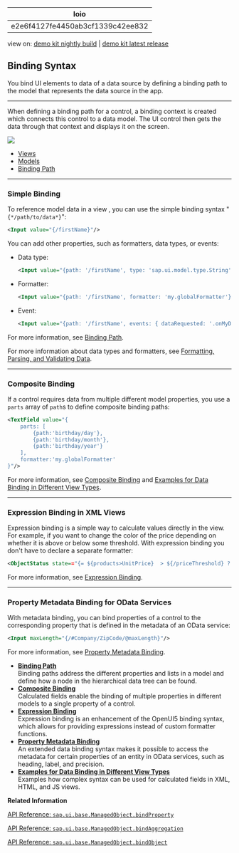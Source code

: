 <!-- loioe2e6f4127fe4450ab3cf1339c42ee832 -->

| loio |
| -----|
| e2e6f4127fe4450ab3cf1339c42ee832 |

<div id="loio">

view on: [demo kit nightly build](https://openui5nightly.hana.ondemand.com/#/topic/e2e6f4127fe4450ab3cf1339c42ee832) | [demo kit latest release](https://openui5.hana.ondemand.com/#/topic/e2e6f4127fe4450ab3cf1339c42ee832)</div>

## Binding Syntax

You bind UI elements to data of a data source by defining a binding path to the model that represents the data source in the app.

***

When defining a binding path for a control, a binding context is created which connects this control to a data model. The UI control then gets the data through that context and displays it on the screen.

![](loio493c875d822445458e0b56e0cc6451b2_LowRes.png)

-   [Views](Views_91f27e3.md)
-   [Models](Models_e1b6259.md)
-   [Binding Path](Binding_Path_2888af4.md)

***

<a name="loioe2e6f4127fe4450ab3cf1339c42ee832__section_ezj_nhr_5cb"/>

### Simple Binding

To reference model data in a view , you can use the simple binding syntax "`{*/path/to/data*}`":

``` xml
<Input value="{/firstName}"/>
```

You can add other properties, such as formatters, data types, or events:

-   Data type:

    ``` xml
    <Input value="{path: '/firstName', type: 'sap.ui.model.type.String'}"/>
    ```

-   Formatter:

    ``` xml
    <Input value="{path: '/firstName', formatter: 'my.globalFormatter'}"/>
    ```

-   Event:

    ``` xml
    <Input value="{path: '/firstName', events: { dataRequested: '.onMyDataRequested'}"/>
    ```


For more information, see [Binding Path](Binding_Path_2888af4.md).

For more information about data types and formatters, see [Formatting, Parsing, and Validating Data](Formatting_Parsing_and_Validating_Data_07e4b92.md).

***

<a name="loioe2e6f4127fe4450ab3cf1339c42ee832__section_njl_ypr_5cb"/>

### Composite Binding

If a control requires data from multiple different model properties, you use a `parts` array of `path`s to define composite binding paths:

``` xml
<TextField value="{
	parts: [
		{path:'birthday/day'},
		{path:'birthday/month'},
		{path:'birthday/year'}
	], 
	formatter:'my.globalFormatter'
}"/>
```

For more information, see [Composite Binding](Composite_Binding_a2fe8e7.md) and [Examples for Data Binding in Different View Types](Examples_for_Data_Binding_in_Different_View_Types_25ab54b.md).

***

<a name="loioe2e6f4127fe4450ab3cf1339c42ee832__section_htn_jqr_5cb"/>

### Expression Binding in XML Views

Expression binding is a simple way to calculate values directly in the view. For example, if you want to change the color of the price depending on whether it is above or below some threshold. With expression binding you don't have to declare a separate formatter:

``` xml
<ObjectStatus state=="{= ${products>UnitPrice}  > ${/priceThreshold} ? 'Error' : 'Success' }"/>
```

For more information, see [Expression Binding](Expression_Binding_daf6852.md).

***

<a name="loioe2e6f4127fe4450ab3cf1339c42ee832__section_kft_lqr_5cb"/>

### Property Metadata Binding for OData Services

With metadata binding, you can bind properties of a control to the corresponding property that is defined in the metadata of an OData service:

``` xml
<Input maxLength="{/#Company/ZipCode/@maxLength}"/>
```

For more information, see [Property Metadata Binding](Property_Metadata_Binding_f5aa4bb.md).

-   **[Binding Path](Binding_Path_2888af4.md "Binding paths address the different properties and lists in a model and define how a node in the hierarchical data tree can be found.")**  
Binding paths address the different properties and lists in a model and define how a node in the hierarchical data tree can be found.
-   **[Composite Binding](Composite_Binding_a2fe8e7.md "Calculated fields enable the binding of multiple properties in different models to a
		single property of a control.")**  
Calculated fields enable the binding of multiple properties in different models to a single property of a control.
-   **[Expression Binding](Expression_Binding_daf6852.md "Expression binding is an enhancement of the OpenUI5 binding syntax, which
		allows for providing expressions instead of custom formatter functions.")**  
Expression binding is an enhancement of the OpenUI5 binding syntax, which allows for providing expressions instead of custom formatter functions.
-   **[Property Metadata Binding](Property_Metadata_Binding_f5aa4bb.md "An extended data binding syntax makes it possible to access the metadata for certain properties of an entity in OData services, such as
		heading, label, and precision.")**  
An extended data binding syntax makes it possible to access the metadata for certain properties of an entity in OData services, such as heading, label, and precision.
-   **[Examples for Data Binding in Different View Types](Examples_for_Data_Binding_in_Different_View_Types_25ab54b.md "Examples how complex syntax can be used for calculated fields in XML, HTML, and JS
        views.")**  
Examples how complex syntax can be used for calculated fields in XML, HTML, and JS views.

**Related Information**  


[API Reference: `sap.ui.base.ManagedObject.bindProperty`](https://openui5.hana.ondemand.com/#/api/sap.ui.base.ManagedObject/methods/bindProperty)

[API Reference: `sap.ui.base.ManagedObject.bindAggregation`](https://openui5.hana.ondemand.com/#/api/sap.ui.base.ManagedObject/methods/bindAggregation)

[API Reference: `sap.ui.base.ManagedObject.bindObject`](https://openui5.hana.ondemand.com/#/api/sap.ui.base.ManagedObject/methods/bindObject)

